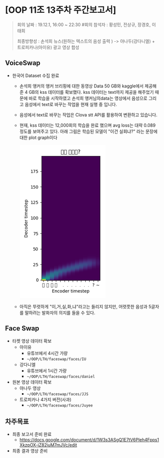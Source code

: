 # [OOP 11조 13주차 주간보고서]

> 회의 날짜 : 19.12.1,  16:00 ~ 22:30  #회의 참석자 : 황성민, 전상규, 장경호, 이태희
>
> 최종방향성 : 손석희 뉴스(원하는 텍스트의 음성 출력 ) -> 야나두(강다니엘) + 트로피카나(아이유) 광고 영상 합성





## VoiceSwap

* 한국어 Dataset 수집 완료

  * 손석희 앵커의 앵커 브리핑에 대한 동영상 Data 50 GB와 kaggle에서 제공해준 4 GB의 kss 데이터를 확보했다.  kss 데이터는 text까지 제공을 해주었기 때문에 바로 학습을 시작하였고  손석희 앵커님의data는 영상에서 음성으로 그리고 음성에서  text로 바꾸는 작업을 현재 실행 중 입니다.

  * 음성에서 text로 바꾸는 작업은 Clova stt API를 활용하여 변환하고 있습니다.

  * 현재,  kss 데이터는 12,000회의 학습을 완료 했으며 avg loss는 대략 0.089 정도를 보여주고 있다. 아래 그림은 학습된 모델이 "이건 실회냐?" 라는 문장에 대한 plot graph이다

    ![](../src/2019-12-01_20-33-35.manual.png)

  * 아직은 뚜렷하게 "이,거,실,화,냐"라고는 들리지 않지만, 어렷풋한 음성과 5글자를 말하려는 발화자의 의지를 들을 수 있다.



## Face Swap

- 타켓 영상 데이터 확보
  - 아이유
    - 유튜브에서 4시간 가량
    - `~/OOP/LTH/faceswap/faces/IU`
  - 강다니엘
    - 유튜브에서 1시간 가량
    - `~/OOP/LTH/faceswap/faces/daniel`
- 원본 영상 데이터 확보
  - 야나두 영상
    - `~/OOP/LTH/faceswap/faces/JJS`
  - 트로피카나 4가지 버전(사과)
    - `~/OOP/LTH/faceswap/faces/Juyee`





##  차주목표

- 최종 보고서 준비 완료
  - https://docs.google.com/document/d/1W3s3ASgQ1E7tV6Pleh4Fpps1XkzpOX-iZ82iuM7mJVc/edit
- 최종 결과 영상 준비









